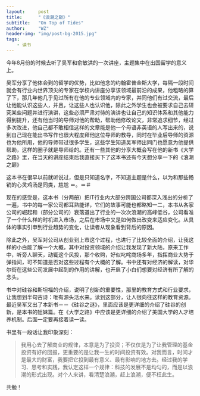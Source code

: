 ```yaml
---
layout:     post
title:      "《浪潮之巅》"
subtitle:   "On Top of Tides"
author:     "WZ"
header-img: "img/post-bg-2015.jpg"
tags:
    - 读书
---
```


今年8月份的时候去听了吴军和俞敏洪的一次讲座，主题集中在出国留学的意义上。

吴军分享了他体会到的留学的优势，比如他念的约翰霍普金斯大学，每隔一段时间就会有行业内世界顶尖的专家在学校内讲座分享该领域最前沿的成果，他粗略的算了下，那几年他几乎见过所有在他的专业领域内的专家，并同他们有过交流，最后让他能认识这些人，并且，让这些人也认识他，除此之外学生也会被要求自己去研究某些问题并进行演讲，这些必须严肃对待的演讲也让自己的知识体系和其他能力得到提升，还有他当时的导师对他的帮助，帮助他修改论文，非常追求细节，经过多次改进，他自己都不敢相信这样的文章能是他一个母语非英语的人写出来的，说到自己现在能出书写作也很大程度拜他这位导师的教导，同时在毕业后导师的资源也为他所用，他的导师带过很多学生，这些学生知道吴军师出同门也愿意为他提供帮助，这样的圈子就是导师给的。还有一些其他的分享大概会写在他的新书《大学之路》里，在当天的讲座结束后我直接买下了这本书还有今天想分享一下的《浪潮之巅》

这本书在很早以前就听说过，但是只知道名字，不知道主题是什么，以为和那些畅销的心灵鸡汤是同类，尴尬 ＝。＝＃

现在的感受是，这本书（分两册）把IT行业内大部分跨国公司都深入浅出的分析了一遍，书中的每一家公司都耳熟能详，它们的故事可能也都略知一二，本书从各家公司的崛起和（部分公司的）衰落道出了行业的一次次浪潮的高峰低谷，公司看准了一个什么样的时机进入市场，之后在市场中又是如何做出改变来适应变化。从具体的事实引申到行业趋势的变化，让读者从现象看到背后的原因。

除此之外，吴军对公司从创业到上市这个过程，也进行了比较全面的介绍，让我这样的小白能了解一个大概，其中对投资领域的介绍让我发现了新大陆，原来工作中，听旁人聊天，动辄这个风投，那个收购，好似叱咤商场多年，指挥商业大势于弹指间，可不知道是否对这些过程有个大概的了解。书中还有对经济的解读，对华尔街在这些公司发展中起到的作用的讲解，也开启了小白们想要对经济有所了解的念头。

书中对硅谷和斯坦福的介绍，说明了创新的重要性，那里的教育方式和行业要求，让我想到半句古诗：唯有源头活水来。读到这部分，让人很向往这样的教育资源。最近吴军又出了本新书－－《硅谷之谜》，里面应该是更详细的介绍了硅谷的创新，是本书的姐妹篇。在《大学之路》中应该是更详细的介绍了美国大学的人才培养机制。后面一定要再接着读一读。

书里有一段话让我印象深刻：

> 我用心去了解商业的规律，本意是为了投资；不仅仅是为了让我管理的基金投资有好的回报，更重要的是让我一生的时间投资有效。对我而言，时间才是最大的财富，我要把它投到最有意义、最有影响的地方去。经过我的学习、思考和实践，我认定这样一个规律：科技的发展不是均匀的，而是以浪潮的形式出现。对个人来讲，看清楚浪潮，赶上浪潮，便不枉此生。

共勉！
